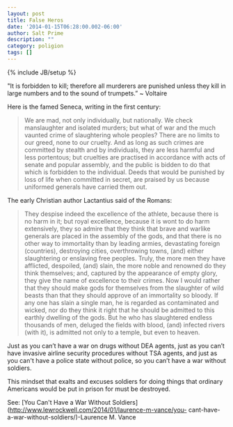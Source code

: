 ```yaml
---
layout: post
title: False Heros
date: '2014-01-15T06:28:00.002-06:00'
author: Salt Prime
description: ""
category: poligion
tags: []
---
```

{% include JB/setup %}

"It is forbidden to kill; therefore all murderers are punished unless
they kill in large numbers and to the sound of trumpets.” ~ Voltaire



Here is the famed Seneca, writing in the first century:

> We are mad, not only individually, but nationally. We check
manslaughter and isolated murders; but what of war and the much
vaunted crime of slaughtering whole peoples? There are no limits to
our greed, none to our cruelty. And as long as such crimes are
committed by stealth and by individuals, they are less harmful and
less portentous; but cruelties are practised in accordance with acts
of senate and popular assembly, and the public is bidden to do that
which is forbidden to the individual. Deeds that would be punished by
loss of life when committed in secret, are praised by us because
uniformed generals have carried them out.

The early Christian author Lactantius said of the Romans:

> They despise indeed the excellence of the athlete, because there is
no harm in it; but royal excellence, because it is wont to do harm
extensively, they so admire that they think that brave and warlike
generals are placed in the assembly of the gods, and that there is no
other way to immortality than by leading armies, devastating foreign
(countries), destroying cities, overthrowing towns, (and) either
slaughtering or enslaving free peoples. Truly, the more men they have
afflicted, despoiled, (and) slain, the more noble and renowned do they
think themselves; and, captured by the appearance of empty glory, they
give the name of excellence to their crimes. Now I would rather that
they should make gods for themselves from the slaughter of wild beasts
than that they should approve of an immortality so bloody. If any one
has slain a single man, he is regarded as contaminated and wicked, nor
do they think it right that he should be admitted to this earthly
dwelling of the gods. But he who has slaughtered endless thousands of
men, deluged the fields with blood, (and) infected rivers (with it),
is admitted not only to a temple, but even to heaven.



Just as you can’t have a war on drugs without DEA agents, just as you
can’t have invasive airline security procedures without TSA agents,
and just as you can't have a police state without police, so you can’t
have a war without soldiers.



This mindset that exalts and excuses soldiers for doing things that
ordinary Americans would be put in prison for must be destroyed.




See: [You Can't Have a War Without
Soldiers](http://www.lewrockwell.com/2014/01/laurence-m-vance/you-
cant-have-a-war-without-soldiers/)-Laurence M. Vance






